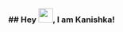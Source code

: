 ### ## Hey <img src="https://github.com/TheDudeThatCode/TheDudeThatCode/blob/master/Assets/Hi.gif" width="29">, I am Kanishka!

<!--
**Kanisa7/Kanisa7** is a ✨ _special_ ✨ repository because its `README.md` (this file) appears on your GitHub profile.

Here are some ideas to get you started:

- 🔭 I’m currently working on ...
- 🌱 I’m currently learning ...
- 👯 I’m looking to collaborate on ...
- 🤔 I’m looking for help with ...
- 💬 Ask me about ...
- 📫 How to reach me: ...
- 😄 Pronouns: ...
- ⚡ Fun fact: ...
-->
